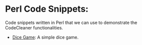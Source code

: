 # Perl Code Snippets:

Code snippets written in Perl that we can use to demonstrate the CodeCleaner functionalities.

- [Dice Game](./dice-game.pl): A simple dice game.